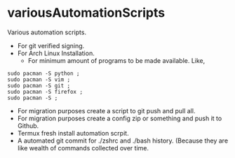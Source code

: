 # variousAutomationScripts
Various automation scripts.

* For git verified signing.
* For Arch Linux Installation.
    * For minimum amount of programs to be made available. Like, 
```
sudo pacman -S python ;
sudo pacman -S vim ; 
sudo pacman -S git ; 
sudo pacman -S firefox ;
sudo pacman -S ;
```
* For migration purposes create a script to git push and pull all.
* For migration purposes create a config zip or something and push it to Github.
* Termux fresh install automation scrpit.
* A automated git commit for ./zshrc and ./bash history. (Because they are like wealth of commands collected over time.
